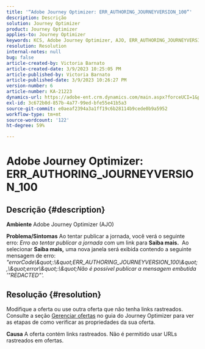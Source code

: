 ```yaml
---
title: '“Adobe Journey Optimizer: ERR_AUTHORING_JOURNEYVERSION_100”'
description: Descrição
solution: Journey Optimizer
product: Journey Optimizer
applies-to: Journey Optimizer
keywords: KCS, Adobe Journey Optimizer, AJO, ERR_AUTHORING_JOURNEYVERSION_100, publicar jornada
resolution: Resolution
internal-notes: null
bug: false
article-created-by: Victoria Barnato
article-created-date: 3/9/2023 10:25:05 PM
article-published-by: Victoria Barnato
article-published-date: 3/9/2023 10:26:27 PM
version-number: 6
article-number: KA-21223
dynamics-url: https://adobe-ent.crm.dynamics.com/main.aspx?forceUCI=1&pagetype=entityrecord&etn=knowledgearticle&id=4597683b-c9be-ed11-83ff-6045bd006d92
exl-id: 3c672b0d-857b-4a77-99ed-bfe55e41b5a3
source-git-commit: e0aeaf2394a3a1ff19c6b28114b9cede0b9a5952
workflow-type: tm+mt
source-wordcount: '122'
ht-degree: 59%

---
```


# Adobe Journey Optimizer: ERR_AUTHORING_JOURNEYVERSION_100

## Descrição {#description}

<b>Ambiente</b>
Adobe Journey Optimizer (AJO)


<b>Problema/Sintomas</b>
Ao tentar publicar a jornada, você verá o seguinte erro: *Erro ao tentar publicar a jornada* com um link para <b>Saiba mais.</b>  Ao selecionar <b>Saiba mais,</b> uma nova janela será exibida contendo a seguinte mensagem de erro:
*&quot;errorCode\\\&quot;:\\\&quot;ERR_AUTHORING_JOURNEYVERSION_100\\\&quot;,\\\&quot;error\\\&quot;:\\\&quot;Não é possível publicar a mensagem embutida &#39;&quot;REDACTED&quot;&#39;.*

## Resolução {#resolution}


Modifique a oferta ou use outra oferta que não tenha links rastreados. Consulte a seção [Gerenciar ofertas](https://experienceleague.adobe.com/docs/journey-optimizer/using/offer-decisioning/managing-offers-in-the-offer-library/configure-offers/creating-personalized-offers.html?lang=pt-BR#offer-list) no guia do Journey Optimizer para ver as etapas de como verificar as propriedades da sua oferta.


<b>Causa</b>
A oferta contém links rastreados. Não é permitido usar URLs rastreados em ofertas.
